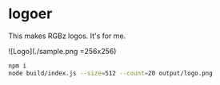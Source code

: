 # logoer
This makes RGBz logos. It's for me.

![Logo](./sample.png =256x256)

```bash
npm i
node build/index.js --size=512 --count=20 output/logo.png
```